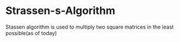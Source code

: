 # Strassen-s-Algorithm
  Stassen algorithm is used to multiply two square matrices in the least possible(as of today) 
